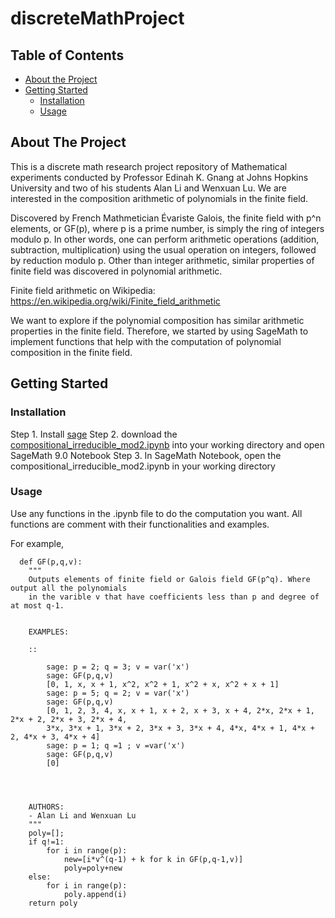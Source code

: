 # discreteMathProject 


<!-- TABLE OF CONTENTS -->
## Table of Contents

* [About the Project](#about-the-project)
* [Getting Started](#getting-started)
  * [Installation](#Installation)
  * [Usage](#Usage)

<!-- ABOUT THE PROJECT -->
## About The Project
This is a discrete math research project repository of Mathematical experiments conducted by Professor Edinah K. Gnang at Johns Hopkins University and two of his students Alan Li and Wenxuan Lu. We are interested in the composition arithmetic of polynomials in the finite field. 

Discovered by French Mathmetician Évariste Galois, the finite field with p^n elements, or GF(p), where p is a prime number, is simply the ring of integers modulo p. In other words, one can perform arithmetic operations (addition, subtraction, multiplication) using the usual operation on integers, followed by reduction modulo p. Other than integer arithmetic, similar properties of finite field was discovered in polynomial arithmetic.

Finite field arithmetic on Wikipedia: https://en.wikipedia.org/wiki/Finite_field_arithmetic

We want to explore if the polynomial composition has similar arithmetic properties in the finite field. Therefore, we started by using SageMath to implement functions that help with the computation of polynomial composition in the finite field.

<!-- GETTING STARTED -->
## Getting Started

### Installation
Step 1. Install [sage](http://sagemath.org/)
Step 2. download the [compositional_irreducible_mod2.ipynb](https://github.com/gnang/HypermatrixAlgebraPackage/blob/master/Hypermatrix_Algebra_Package_code.sage) into your working directory and open SageMath 9.0 Notebook
Step 3. In SageMath Notebook, open the compositional_irreducible_mod2.ipynb in your working directory

### Usage

Use any functions in the .ipynb file to do the computation you want. All functions are comment with their functionalities and examples.

For example,
```Sage
  def GF(p,q,v):
    """
    Outputs elements of finite field or Galois field GF(p^q). Where output all the polynomials
    in the varible v that have coefficients less than p and degree of at most q-1.
    

    EXAMPLES:

    ::
        
        sage: p = 2; q = 3; v = var('x') 
        sage: GF(p,q,v)
        [0, 1, x, x + 1, x^2, x^2 + 1, x^2 + x, x^2 + x + 1]
        sage: p = 5; q = 2; v = var('x')
        sage: GF(p,q,v)
        [0, 1, 2, 3, 4, x, x + 1, x + 2, x + 3, x + 4, 2*x, 2*x + 1, 2*x + 2, 2*x + 3, 2*x + 4,
        3*x, 3*x + 1, 3*x + 2, 3*x + 3, 3*x + 4, 4*x, 4*x + 1, 4*x + 2, 4*x + 3, 4*x + 4]
        sage: p = 1; q =1 ; v =var('x')
        sage: GF(p,q,v)
        [0]

        


    AUTHORS:
    - Alan Li and Wenxuan Lu
    """
    poly=[];
    if q!=1:
        for i in range(p):
            new=[i*v^(q-1) + k for k in GF(p,q-1,v)]
            poly=poly+new
    else:
        for i in range(p):
            poly.append(i)
    return poly

```
